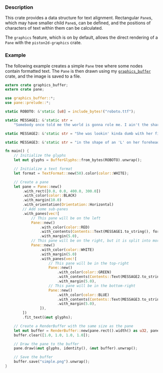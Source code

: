 
### Description

This crate provides a data structure for text alignment. Rectangular `Pane`s, which may have smaller child `Pane`s, can be defined, and the positions of characters of text within them can be calculated.

The `graphics` feature, which is on by default, allows the direct rendering of a `Pane` with the `piston2d-graphics` crate.

### Example

The following example creates a simple `Pane` tree where some nodes contain formatted text. The `Pane` is then drawn using my [`graphics_buffer`](https://github.com/kaikalii/graphics_buffer) crate, and the image is saved to a file.

```rust
extern crate graphics_buffer;
extern crate pane;

use graphics_buffer::*;
use pane::prelude::*;

static ROBOTO: &'static [u8] = include_bytes!("roboto.ttf");

static MESSAGE1: &'static str =
    "Somebody once told me the world is gonna role me. I ain't the sharpest tool in the shed.";

static MESSAGE2: &'static str = "She was lookin' kinda dumb with her finger and her thumb";

static MESSAGE3: &'static str = "in the shape of an 'L' on her forehead.";

fn main() {
    // Initialize the glyphs
    let mut glyphs = BufferGlyphs::from_bytes(ROBOTO).unwrap();

    // Initialize a text format
    let format = TextFormat::new(50).color(color::WHITE);

    // Create a pane
    let pane = Pane::new()
        .with_rect([0.0, 0.0, 400.0, 300.0])
        .with_color(color::BLACK)
        .with_margin(10.0)
        .with_orientation(Orientation::Horizontal)
        // Add some sub-panes
        .with_panes(vec![
            // This pane will be on the left
            Pane::new()
                .with_color(color::RED)
                .with_contents(Contents::Text(MESSAGE1.to_string(), format))
                .with_margin(5.0),
            // This pane will be on the right, but it is split into more sub-panes
            Pane::new()
                .with_color(color::WHITE)
                .with_margin(5.0)
                .with_panes(vec![
                    // This pane will be in the top-right
                    Pane::new()
                        .with_color(color::GREEN)
                        .with_contents(Contents::Text(MESSAGE2.to_string(), format.right()))
                        .with_margin(5.0),
                    // This pane will be in the bottom-right
                    Pane::new()
                        .with_color(color::BLUE)
                        .with_contents(Contents::Text(MESSAGE3.to_string(), format.centered()))
                        .with_margin(5.0),
                ]),
        ])
        .fit_text(&mut glyphs);

    // Create a RenderBuffer with the same size as the pane
    let mut buffer = RenderBuffer::new(pane.rect().width() as u32, pane.rect().height() as u32);
    buffer.clear([1.0, 1.0, 1.0, 1.0]);

    // Draw the pane to the buffer
    pane.draw(&mut glyphs, identity(), &mut buffer).unwrap();

    // Save the buffer
    buffer.save("simple.png").unwrap();
}

```

